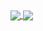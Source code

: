 <a href="">
  <img align="center" src="https://github-readme-stats.vercel.app/api?username=Gorkido&show_icons=true&theme=dark" />
</a>
<a href="">
  <img align="center" src="https://github-readme-stats.vercel.app/api/top-langs/?username=Gorkido&layout=compact&theme=dark&show_icons=true&langs_count=10" />
</a>
